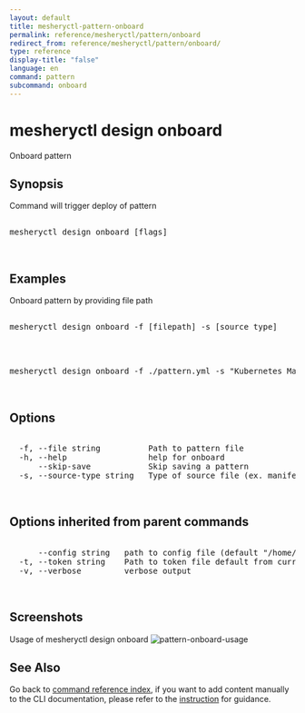 ```yaml
---
layout: default
title: mesheryctl-pattern-onboard
permalink: reference/mesheryctl/pattern/onboard
redirect_from: reference/mesheryctl/pattern/onboard/
type: reference
display-title: "false"
language: en
command: pattern
subcommand: onboard
---
```


# mesheryctl design onboard

Onboard pattern

## Synopsis

Command will trigger deploy of pattern

<pre class='codeblock-pre'>
<div class='codeblock'>
mesheryctl design onboard [flags]

</div>
</pre>

## Examples

Onboard pattern by providing file path

<pre class='codeblock-pre'>
<div class='codeblock'>
mesheryctl design onboard -f [filepath] -s [source type]

</div>
</pre>

<pre class='codeblock-pre'>
<div class='codeblock'>
mesheryctl design onboard -f ./pattern.yml -s "Kubernetes Manifest"

</div>
</pre>

## Options

<pre class='codeblock-pre'>
<div class='codeblock'>
  -f, --file string          Path to pattern file
  -h, --help                 help for onboard
      --skip-save            Skip saving a pattern
  -s, --source-type string   Type of source file (ex. manifest / compose / helm)

</div>
</pre>

## Options inherited from parent commands

<pre class='codeblock-pre'>
<div class='codeblock'>
      --config string   path to config file (default "/home/runner/.meshery/config.yaml")
  -t, --token string    Path to token file default from current context
  -v, --verbose         verbose output

</div>
</pre>

## Screenshots

Usage of mesheryctl design onboard
![pattern-onboard-usage](/assets/img/mesheryctl/pattern-onboard.png)

## See Also

Go back to [command reference index](/reference/mesheryctl/), if you want to add content manually to the CLI documentation, please refer to the [instruction](/project/contributing/contributing-cli#preserving-manually-added-documentation) for guidance.

